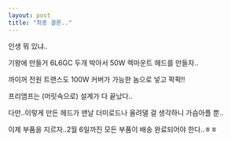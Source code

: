 ```yaml
---
layout: post
title: "최종 결론.."
---
```


인생 뭐 있냐..

기왕에 만들거 6L6GC 두개 박아서 50W 렉마운트 헤드를 만들자..

까이꺼 전원 트랜스도 100W 커버가 가능한 놈으로 넣고 팍팍!!

프리앰프는 (머릿속으로) 설계가 다 끝났다..

다만..이렇게 만든 헤드가 맨날 더미로드나 울려댈 걸 생각하니 가슴아플 뿐..

이제 부품을 지르자..2월 6일까진 모든 부품이 배송 완료되어야 한다..ㅎㅎ


